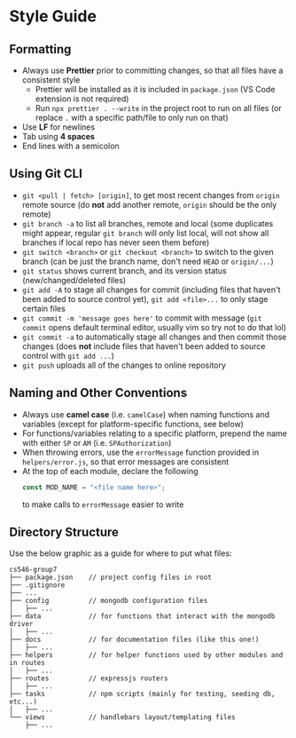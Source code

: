 # Style Guide


## Formatting 

- Always use **Prettier** prior to committing changes, so that all files have a consistent style
    - Prettier will be installed as it is included in `package.json` (VS Code extension is not required)
    - Run `npx prettier . --write` in the project root to run on all files (or replace `.` with a specific path/file to only run on that)
- Use **LF** for newlines
- Tab using **4 spaces**
- End lines with a semicolon 



## Using Git CLI

- `git <pull | fetch> [origin]`, to get most recent changes from `origin` remote source (do **not** add another remote, `origin` should be the only remote)
- `git branch -a` to list all branches, remote and local (some duplicates might appear, regular `git branch` will only list local, will not show all branches if local repo has never seen them before)
- `git switch <branch>` or `git checkout <branch>` to switch to the given branch (can be just the branch name, don't need `HEAD` or `origin/...`)
- `git status` shows current branch, and its version status (new/changed/deleted files)
- `git add -A` to stage all changes for commit (including files that haven't been added to source control yet), `git add <file>...` to only stage certain files
- `git commit -m 'message goes here'` to commit with message (`git commit` opens default terminal editor, usually vim so try not to do that lol)
- `git commit -a` to automatically stage all changes and then commit those changes (does **not** include files that haven't been added to source control with `git add ...`)
- `git push` uploads all of the changes to online repository



## Naming and Other Conventions 

- Always use **camel case** (i.e. `camelCase`) when naming functions and variables (except for platform-specific functions, see below)
- For functions/variables relating to a specific platform, prepend the name with either `SP` or `AM` (i.e. `SPAuthorization`)
- When throwing errors, use the `errorMessage` function provided in `helpers/error.js`, so that error messages are consistent
- At the top of each module, declare the following
    ```js
    const MOD_NAME = "<file name here>";
    ```
    to make calls to `errorMessage` easier to write





## Directory Structure

Use the below graphic as a guide for where to put what files:

```
cs546-group7
├── package.json    // project config files in root
├── .gitignore
├── ...
├── config          // mongodb configuration files
│   ├── ...
├── data            // for functions that interact with the mongodb driver
│   ├── ...
├── docs            // for documentation files (like this one!)
│   ├── ...
├── helpers         // for helper functions used by other modules and in routes
│   ├── ...
├── routes          // expressjs routers
│   ├── ...
├── tasks           // npm scripts (mainly for testing, seeding db, etc...)
│   ├── ...
└── views           // handlebars layout/templating files
    ├── ...
```
